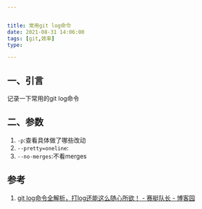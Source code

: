 ```yaml
---


title: 常用git log命令
date: 2021-08-31 14:06:00
tags: [git,效率]
type:

---
```



## 一、引言

记录一下常用的git log命令

## 二、参数

1. `-p`:查看具体做了哪些改动
2. `--pretty=oneline`:
3. `--no-merges`:不看merges


## 参考

1. [git log命令全解析，打log还能这么随心所欲！ - 赛艇队长 - 博客园](https://www.cnblogs.com/bellkosmos/p/5923439.html)
